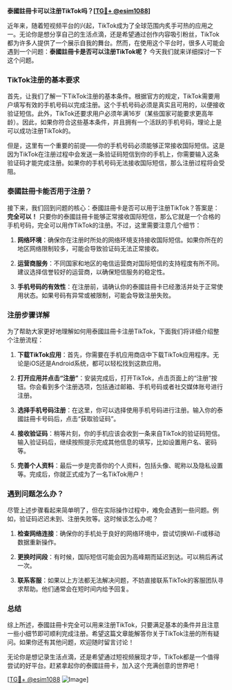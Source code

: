 **泰國註冊卡可以注册TikTok吗？[[TG💪+ @esim1088](https://t.me/s/esim1088)]**

近年来，随着短视频平台的兴起，TikTok成为了全球范围内炙手可热的应用之一。无论你是想分享自己的生活点滴，还是希望通过创作内容吸引粉丝，TikTok都为许多人提供了一个展示自我的舞台。然而，在使用这个平台时，很多人可能会遇到一个问题：**泰國註冊卡是否可以注册TikTok呢？** 今天我们就来详细探讨一下这个问题。

### TikTok注册的基本要求

首先，让我们了解一下TikTok注册的基本条件。根据官方的规定，TikTok需要用户填写有效的手机号码以完成注册。这个手机号码必须是真实且可用的，以便接收验证短信。此外，TikTok还要求用户必须年满16岁（某些国家可能要求更高年龄）。因此，如果你符合这些基本条件，并且拥有一个活跃的手机号码，理论上是可以成功注册TikTok的。

但是，这里有一个重要的前提——你的手机号码必须能够正常接收国际短信。这是因为TikTok在注册过程中会发送一条验证码短信到你的手机上，你需要输入这条验证码才能完成注册。如果你的手机号码无法接收国际短信，那么注册过程将会受阻。

### 泰國註冊卡能否用于注册？

接下来，我们回到问题的核心：泰國註冊卡是否可以用于注册TikTok？答案是：**完全可以！** 只要你的泰國註冊卡能够正常接收国际短信，那么它就是一个合格的手机号码，完全可以用作TikTok的注册。不过，这里需要注意几个细节：

1. **网络环境**：确保你在注册时所处的网络环境支持接收国际短信。如果你所在的地区网络限制较多，可能会导致验证码无法正常接收。
   
2. **运营商服务**：不同国家和地区的电信运营商对国际短信的支持程度有所不同。建议选择信誉较好的运营商，以确保短信服务的稳定性。

3. **手机号码的有效性**：在注册前，请确认你的泰國註冊卡已经激活并处于正常使用状态。如果号码有异常或被限制，可能会导致注册失败。

### 注册步骤详解

为了帮助大家更好地理解如何用泰國註冊卡注册TikTok，下面我们将详细介绍整个注册流程：

1. **下载TikTok应用**：首先，你需要在手机应用商店中下载TikTok应用程序。无论是iOS还是Android系统，都可以轻松找到这款应用。

2. **打开应用并点击“注册”**：安装完成后，打开TikTok，点击页面上的“注册”按钮。你会看到多个注册选项，包括通过邮箱、手机号码或者社交媒体账号进行注册。

3. **选择手机号码注册**：在这里，你可以选择使用手机号码进行注册。输入你的泰國註冊卡号码后，点击“获取验证码”。

4. **接收验证码**：稍等片刻，你的手机应该会收到一条来自TikTok的验证码短信。输入验证码后，继续按照提示完成其他信息的填写，比如设置用户名、密码等。

5. **完善个人资料**：最后一步是完善你的个人资料，包括头像、昵称以及隐私设置等。完成后，你就正式成为了一名TikTok用户！

### 遇到问题怎么办？

尽管上述步骤看起来简单明了，但在实际操作过程中，难免会遇到一些问题。例如，验证码迟迟未到、注册失败等。这时候该怎么办呢？

1. **检查网络连接**：确保你的手机处于良好的网络环境中，尝试切换Wi-Fi或移动数据重新操作。

2. **更换时间段**：有时候，国际短信可能会因为高峰期而延迟到达。可以稍后再试一次。

3. **联系客服**：如果以上方法都无法解决问题，不妨直接联系TikTok的客服团队寻求帮助。他们通常会在短时间内给予回复。

### 总结

综上所述，泰國註冊卡完全可以用来注册TikTok，只要满足基本的条件并且注意一些小细节即可顺利完成注册。希望这篇文章能解答你关于TikTok注册的所有疑问。如果你还有其他问题，欢迎随时留言讨论！

无论你是想记录生活点滴，还是希望通过短视频展现才华，TikTok都是一个值得尝试的好平台。赶紧拿起你的泰國註冊卡，加入这个充满创意的世界吧！

[[TG💪+ @esim1088](https://t.me/s/esim1088) ![Image](https://i.postimg.cc/4NQfJmqS/Snipaste-2025-05-13-00-14-12.png)]